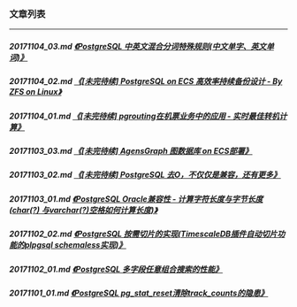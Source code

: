 ### 文章列表  
----  
##### 20171104_03.md   [《PostgreSQL 中英文混合分词特殊规则(中文单字、英文单词)》](20171104_03.md)  
##### 20171104_02.md   [《[未完待续] PostgreSQL on ECS 高效率持续备份设计 - By ZFS on Linux》](20171104_02.md)  
##### 20171104_01.md   [《[未完待续] pgrouting在机票业务中的应用 - 实时最佳转机计算》](20171104_01.md)  
##### 20171103_03.md   [《[未完待续] AgensGraph 图数据库 on ECS部署》](20171103_03.md)  
##### 20171103_02.md   [《[未完待续] PostgreSQL 去O，不仅仅是兼容，还有更多》](20171103_02.md)  
##### 20171103_01.md   [《PostgreSQL Oracle兼容性 - 计算字符长度与字节长度(char(?) 与varchar(?)空格如何计算长度)》](20171103_01.md)  
##### 20171102_02.md   [《PostgreSQL 按需切片的实现(TimescaleDB插件自动切片功能的plpgsql schemaless实现)》](20171102_02.md)  
##### 20171102_01.md   [《PostgreSQL 多字段任意组合搜索的性能》](20171102_01.md)  
##### 20171101_01.md   [《PostgreSQL pg_stat_reset清除track_counts的隐患》](20171101_01.md)  
